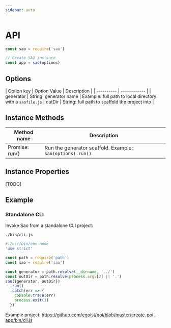 ```yaml
---
sidebar: auto
---
```


# API

```js
const sao = require('sao')

// Create SAO instance
const app = sao(options)
```

## Options

| Option key | Option Value | Description |
| ---------- | ------------ |
| generator | String: generator name | Example: full path to local directory with a `saofile.js`
| outDir | String: full path to scaffold the project into |


## Instance Methods

| Method name | Description |
| ---------- | ------------ |
| Promise: run() | Run the generator scaffold. Example: `sao(options).run()`


## Instance Properties

[TODO]

## Example

### Standalone CLI

Invoke Sao from a standalone CLI project:

`./bin/cli.js`
```js
#!/usr/bin/env node
'use strict'

const path = require('path')
const sao = require('sao')

const generator = path.resolve(__dirname, '../')
const outDir = path.resolve(process.argv[2] || '.')
sao({generator, outDir})
  .run()
  .catch(err => {
    console.trace(err)
    process.exit(1)
  })
```

Example project: https://github.com/egoist/poi/blob/master/create-poi-app/bin/cli.js
